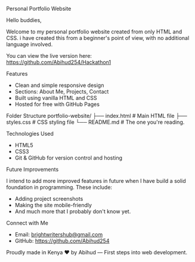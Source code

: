  Personal Portfolio Website

Hello buddies,

Welcome to my personal portfolio website created from only HTML and CSS. 
i have created this from a beginner's point of view, with no additional language involved.

You can view the live version here:  
https://github.com/Abihud254/Hackathon1 

 Features

- Clean and simple responsive design  
-  Sections: About Me, Projects, Contact  
-  Built using vanilla HTML and CSS  
-  Hosted for free with GitHub Pages

Folder Structure
portfolio-website/
├── index.html  # Main HTML file
├── styles.css  # CSS styling file
└── README.md  # The one you're reading.



Technologies Used

- HTML5  
- CSS3   
- Git & GitHub for version control and hosting

 Future Improvements

I intend to add more improved features in future when I have build a solid foundation in programming. These include:
- Adding project screenshots 
- Making the site mobile-friendly
- And much more that I probably don't know yet.
 

Connect with Me

- Email: brightwritershub@gmail.com 
- GitHub: https://github.com/Abihud254


Proudly made in Kenya ❤ by Abihud — First steps into web development.

